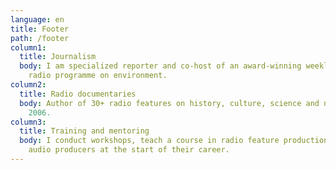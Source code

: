 ```yaml
---
language: en
title: Footer
path: /footer
column1:
  title: Journalism
  body: I am specialized reporter and co-host of an award-winning weekly public
    radio programme on environment.
column2:
  title: Radio documentaries
  body: Author of 30+ radio features on history, culture, science and nature since
    2006.
column3:
  title: Training and mentoring
  body: I conduct workshops, teach a course in radio feature production and mentor
    audio producers at the start of their career.
---
```

